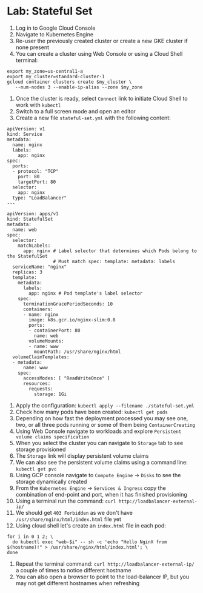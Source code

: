 # Lab: Stateful Set

1. Log in to Google Cloud Console
1. Navigate to Kubernetes Engine
1. Re-user the previously created cluster or create a new GKE cluster if none present
1. You can create a cluster using Web Console or using a Cloud Shell terminal:
```
export my_zone=us-central1-a
export my_cluster=standard-cluster-1
gcloud container clusters create $my_cluster \
   --num-nodes 3 --enable-ip-alias --zone $my_zone
```
1. Once the cluster is ready, select `Connect` link to initiate Cloud Shell to work with `kubectl`
1. Switch to a full screen mode and open an editor
1. Create a new file `stateful-set.yml` with the following content:
```
apiVersion: v1
kind: Service
metadata:
  name: nginx
  labels:
    app: nginx
spec:
  ports:
  - protocol: "TCP"
    port: 80
    targetPort: 80
  selector:
    app: nginx
  type: "LoadBalancer"
---

apiVersion: apps/v1
kind: StatefulSet
metadata:
  name: web
spec:
  selector:
    matchLabels:
      app: nginx # Label selector that determines which Pods belong to the StatefulSet
                 # Must match spec: template: metadata: labels
  serviceName: "nginx"
  replicas: 3
  template:
    metadata:
      labels:
        app: nginx # Pod template's label selector
    spec:
      terminationGracePeriodSeconds: 10
      containers:
      - name: nginx
        image: k8s.gcr.io/nginx-slim:0.8
        ports:
        - containerPort: 80
          name: web
        volumeMounts:
        - name: www
          mountPath: /usr/share/nginx/html
  volumeClaimTemplates:
  - metadata:
      name: www
    spec:
      accessModes: [ "ReadWriteOnce" ]
      resources:
        requests:
          storage: 1Gi
```
1. Apply the configuration: `kubectl apply --filename ./stateful-set.yml`
1. Check how many pods have been created: `kubectl get pods`
1. Depending on how fast the deployment processed you may see one, two, or all three pods running or some of them being `ContainerCreating`
1. Using Web Console navigate to workloads and explore `Persistent volume claims specification`
1. When you select the cluster you can navigate to `Storage` tab to see storage provisioned
1. The `Storage` link will display persistent volume claims
1. We can also see the persistent volume claims using a command line: `kubectl get pvc`
1. Using GCP console navigate to `Compute Engine` -> `Disks` to see the storage dynamically created
1. From the `Kubernetes Engine` -> `Services & Ingress` copy the combination of end-point and port, when it has finished provisioning
1. Using a terminal run the command: `curl http://loadbalancer-external-ip/`
1. We should get `403 Forbidden` as we don't have `/usr/share/nginx/html/index.html` file yet
1. Using cloud shell let's create an `index.html` file in each pod:
```
for i in 0 1 2; \
  do kubectl exec "web-$i" -- sh -c 'echo "Hello NginX from $(hostname)!" > /usr/share/nginx/html/index.html'; \
done
```
1. Repeat the terminal command: `curl http://loadbalancer-external-ip/` a couple of times to notice different hostname
1. You can also open a browser to point to the load-balancer IP, but you may not get different hostnames when refreshing